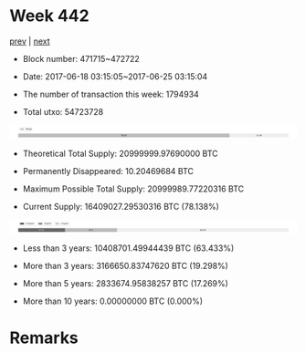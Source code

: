 # Week 442

[prev](week0441.md) | [next](week0443.md)

- Block number: 471715~472722

- Date: 2017-06-18 03:15:05~2017-06-25 03:15:04

- The number of transaction this week: 1794934

- Total utxo: 54723728

![](../images/mined_week0442.png)

- Theoretical Total Supply: 20999999.97690000 BTC

- Permanently Disappeared: 10.20469684 BTC

- Maximum Possible Total Supply: 20999989.77220316 BTC

- Current Supply: 16409027.29530316 BTC (78.138%)

![](../images/year_week0442.png)


- Less than 3 years: 10408701.49944439 BTC (63.433%)

- More than 3 years: 3166650.83747620 BTC (19.298%)

- More than 5 years: 2833674.95838257 BTC (17.269%)

- More than 10 years: 0.00000000 BTC (0.000%)

# Remarks

